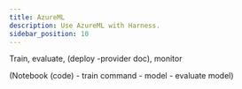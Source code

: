 ```yaml
---
title: AzureML
description: Use AzureML with Harness.
sidebar_position: 10
---
```


Train, evaluate, (deploy -provider doc), monitor

(Notebook (code) - train command - model - evaluate model)